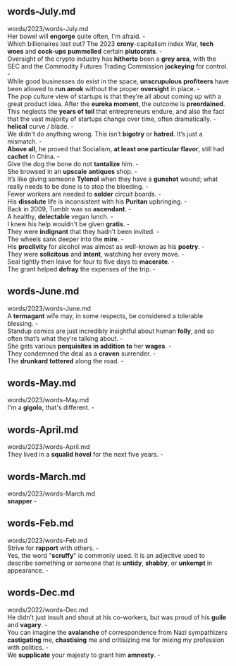 ## words-July.md ##  
words/2023/words-July.md  
Her bowel will **engorge** quite often, I'm afraid. -  
Which billionaires lost out? The 2023 **crony**-capitalism index War, **tech woes** and **cock-ups** **pummelled** certain **plutocrats**. -  
Oversight of the crypto industry has **hitherto** been a **grey area**, with the SEC and the Commodity Futures Trading Commission **jockeying** for control. -  
While good businesses do exist in the space, **unscrupulous** **profiteers** have been allowed to **run amok** without the proper **oversight** in place. -  
The pop culture view of startups is that they’re all about coming up with a great product idea. After the **eureka moment**, the outcome is **preordained**. This neglects the **years of toil** that entrepreneurs endure, and also the fact that the vast majority of startups change over time, often dramatically. -  
**helical** curve /  blade. -  
We didn't do anything wrong. This isn’t **bigotry** or **hatred**. It’s just a mismatch. -  
**Above all**, he proved that Socialism, **at least one particular flavor**, still had **cachet** in China. -  
Give the dog the bone do not **tantalize** him. -  
She browsed in an **upscale** **antiques** shop. -  
It’s like giving someone **Tylenol** when they have a **gunshot** wound; what really needs to be done is to stop the bleeding. -  
Fewer workers are needed to **solder** circuit boards. -  
His **dissolute** life is inconsistent with his **Puritan** upbringing. -  
Back in 2009, Tumblr was so **ascendant**. -  
A healthy, **delectable** vegan lunch. -  
I knew his help wouldn't be given **gratis**. -  
They were **indignant** that they hadn't been invited. -  
The wheels sank deeper into the **mire**. -  
His **proclivity** for alcohol was almost as well-known as his **poetry**. -  
They were **solicitous** and **intent**, watching her every move.  -  
Seal tightly then leave for four to five days to **macerate**. -  
The grant helped **defray** the expenses of the trip. -  

## words-June.md ##  
words/2023/words-June.md  
A **termagant** wife may, in some respects, be considered a tolerable blessing. -  
Standup comics are just incredibly insightful about human **folly**, and so often that’s what they’re talking about. -  
She gets various **perquisites** **in addition to** her **wages**. -  
They condemned the deal as a **craven** surrender. -  
The **drunkard** **tottered** along the road. -  

## words-May.md ##  
words/2023/words-May.md  
I'm a **gigolo**, that's different. -  

## words-April.md ##  
words/2023/words-April.md  
They lived in a **squalid** **hovel** for the next five years. -  

## words-March.md ##  
words/2023/words-March.md  
**snapper** -  

## words-Feb.md ##  
words/2023/words-Feb.md  
Strive for **rapport** with others. -  
Yes, the word "**scruffy**" is commonly used. It is an adjective used to describe something or someone that is **untidy**, **shabby**, or **unkempt** in appearance. -  

## words-Dec.md ##  
words/2022/words-Dec.md  
He didn't just insult and shout at his co-workers, but was proud of his **guile** and **vagary**. -  
You can imagine the **avalanche** of correspondence from Nazi sympathizers **castigating** me, **chastising** me and critisizing me for mixing my profession with politics. -  
We **supplicate** your majesty to grant him **amnesty**. -  

